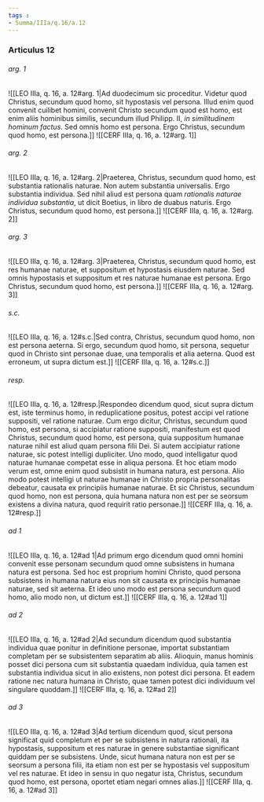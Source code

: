 ```yaml
---
tags : 
- Summa/IIIa/q.16/a.12
---
```


### Articulus 12

###### arg. 1
![[LEO IIIa, q. 16, a. 12#arg. 1|Ad duodecimum sic proceditur. Videtur quod Christus, secundum quod homo, sit hypostasis vel persona. Illud enim quod convenit cuilibet homini, convenit Christo secundum quod est homo, est enim aliis hominibus similis, secundum illud Philipp. II, *in similitudinem hominum factus*. Sed omnis homo est persona. Ergo Christus, secundum quod homo, est persona.]]
![[CERF IIIa, q. 16, a. 12#arg. 1]]

###### arg. 2
![[LEO IIIa, q. 16, a. 12#arg. 2|Praeterea, Christus, secundum quod homo, est substantia rationalis naturae. Non autem substantia universalis. Ergo substantia individua. Sed nihil aliud est persona quam *rationalis naturae individua substantia*, ut dicit Boetius, in libro de duabus naturis. Ergo Christus, secundum quod homo, est persona.]]
![[CERF IIIa, q. 16, a. 12#arg. 2]]

###### arg. 3
![[LEO IIIa, q. 16, a. 12#arg. 3|Praeterea, Christus, secundum quod homo, est res humanae naturae, et suppositum et hypostasis eiusdem naturae. Sed omnis hypostasis et suppositum et res naturae humanae est persona. Ergo Christus, secundum quod homo, est persona.]]
![[CERF IIIa, q. 16, a. 12#arg. 3]]

###### s.c.
![[LEO IIIa, q. 16, a. 12#s.c.|Sed contra, Christus, secundum quod homo, non est persona aeterna. Si ergo, secundum quod homo, sit persona, sequetur quod in Christo sint personae duae, una temporalis et alia aeterna. Quod est erroneum, ut supra dictum est.]]
![[CERF IIIa, q. 16, a. 12#s.c.]]

###### resp.
![[LEO IIIa, q. 16, a. 12#resp.|Respondeo dicendum quod, sicut supra dictum est, iste terminus homo, in reduplicatione positus, potest accipi vel ratione suppositi, vel ratione naturae. Cum ergo dicitur, Christus, secundum quod homo, est persona, si accipiatur ratione suppositi, manifestum est quod Christus, secundum quod homo, est persona, quia suppositum humanae naturae nihil est aliud quam persona filii Dei. Si autem accipiatur ratione naturae, sic potest intelligi dupliciter. Uno modo, quod intelligatur quod naturae humanae competat esse in aliqua persona. Et hoc etiam modo verum est, omne enim quod subsistit in humana natura, est persona. Alio modo potest intelligi ut naturae humanae in Christo propria personalitas debeatur, causata ex principiis humanae naturae. Et sic Christus, secundum quod homo, non est persona, quia humana natura non est per se seorsum existens a divina natura, quod requirit ratio personae.]]
![[CERF IIIa, q. 16, a. 12#resp.]]

###### ad 1
![[LEO IIIa, q. 16, a. 12#ad 1|Ad primum ergo dicendum quod omni homini convenit esse personam secundum quod omne subsistens in humana natura est persona. Sed hoc est proprium homini Christo, quod persona subsistens in humana natura eius non sit causata ex principiis humanae naturae, sed sit aeterna. Et ideo uno modo est persona secundum quod homo, alio modo non, ut dictum est.]]
![[CERF IIIa, q. 16, a. 12#ad 1]]

###### ad 2
![[LEO IIIa, q. 16, a. 12#ad 2|Ad secundum dicendum quod substantia individua quae ponitur in definitione personae, importat substantiam completam per se subsistentem separatim ab aliis. Alioquin, manus hominis posset dici persona cum sit substantia quaedam individua, quia tamen est substantia individua sicut in alio existens, non potest dici persona. Et eadem ratione nec natura humana in Christo, quae tamen potest dici individuum vel singulare quoddam.]]
![[CERF IIIa, q. 16, a. 12#ad 2]]

###### ad 3
![[LEO IIIa, q. 16, a. 12#ad 3|Ad tertium dicendum quod, sicut persona significat quid completum et per se subsistens in natura rationali, ita hypostasis, suppositum et res naturae in genere substantiae significant quiddam per se subsistens. Unde, sicut humana natura non est per se seorsum a persona filii, ita etiam non est per se hypostasis vel suppositum vel res naturae. Et ideo in sensu in quo negatur ista, Christus, secundum quod homo, est persona, oportet etiam negari omnes alias.]]
![[CERF IIIa, q. 16, a. 12#ad 3]]

